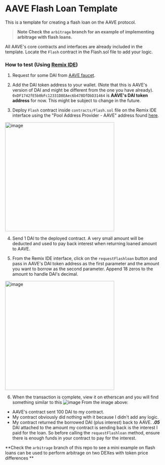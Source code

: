 # AAVE Flash Loan Template

This is a template for creating a flash loan on the AAVE protocol.

> **Note** **Check the `arbitrage` branch for an example of implementing arbitrage with flash loans.**

All AAVE's core contracts and interfaces are already included in the template. Locate the `Flash` contract in the Flash.sol file to add your logic. 

### How to test (Using [Remix IDE](https://remix.ethereum.org))
1. Request for some DAI from [AAVE faucet](https://app.aave.com/faucet/).

2. Add the DAI token address to your wallet. (Note that this is AAVE's version of DAI and might be different from the one you have already).
`0xDF1742fE5b0bFc12331D8EAec6b478DfDbD31464` is **AAVE's DAI token address** for now. This might be subject to change in the future.

3. Deploy `Flash` contract inside `contracts/Flash.sol` file on the Remix IDE interface using the "Pool Address Provider - AAVE" address found [here](https://docs.aave.com/developers/deployed-contracts/v3-testnet-addresses). 
<img width="354" alt="image" src="https://user-images.githubusercontent.com/64266194/212767909-5c718e2e-8e03-41ba-8265-cdc5e89db561.png">

4. Send 1 DAI to the deployed contract. A very small amount will be deducted and used to pay back interest when returning loaned amount to AAVE.

5. From the Remix IDE interface, click on the `requestFlashloan` button and pass in AAVE's DAI token address as the first parameter and the amount you want to borrow as the second parameter. Append 18 zeros to the amount to handle DAI's decimal.
<img width="354" alt="image" src="https://user-images.githubusercontent.com/64266194/212767548-b6156ed3-bf36-424a-b0cb-2552727c5137.png">

6. When the transaction is complete, view it on etherscan and you will find something similar to this
![image](https://user-images.githubusercontent.com/64266194/212847347-04fde781-ca69-4689-a8a2-2347a2609232.png)
From the image above:
 * AAVE's contract sent 100 DAI to my contract.
 * My contract obviously did nothing with it because I didn't add any logic.
 * My contract returned the borrowed DAI (plus interest) back to AAVE. **_.05_** DAI attached to the amount my contract is sending back is the interest I paid for the loan. So before calling the `requestFlashloan` method, ensure there is enough funds in your contract to pay for the interest.
 
 **Check the `arbitrage` branch of this repo to see a mini example on flash loans can be used to perform arbitrage on two DEXes with token price differences **


